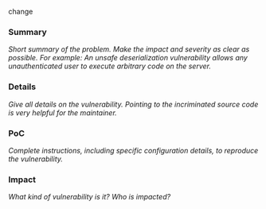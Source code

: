change 

### Summary
_Short summary of the problem. Make the impact and severity as clear as possible. For example: An unsafe deserialization vulnerability allows any unauthenticated user to execute arbitrary code on the server._

### Details
_Give all details on the vulnerability. Pointing to the incriminated source code is very helpful for the maintainer._

### PoC
_Complete instructions, including specific configuration details, to reproduce the vulnerability._

### Impact
_What kind of vulnerability is it? Who is impacted?_

